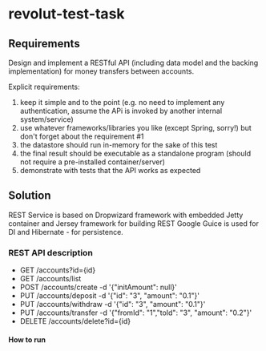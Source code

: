 # revolut-test-task

## Requirements
Design and implement a RESTful API (including data model and the backing implementation) for money
transfers between accounts.

Explicit requirements:
1. keep it simple and to the point (e.g. no need to implement any authentication, assume the APi is
invoked by another internal system/service)
2. use whatever frameworks/libraries you like (except Spring, sorry!) but don't forget about the
requirement #1
3. the datastore should run in-memory for the sake of this test
4. the final result should be executable as a standalone program (should not require a pre-installed
container/server)
5. demonstrate with tests that the API works as expected

## Solution
REST Service is based on Dropwizard framework with embedded Jetty container and Jersey framework for building REST
Google Guice is used for DI and Hibernate - for persistence.

### REST API description
- GET     /accounts?id={id}
- GET     /accounts/list 
- POST    /accounts/create -d '{"initAmount": null}'
- PUT     /accounts/deposit -d '{"id": "3", "amount": "0.1"}'
- PUT     /accounts/withdraw -d '{"id": "3", "amount": "0.1"}'   
- PUT     /accounts/transfer -d '{"fromId": "1","toId": "3", "amount": "0.2"}'
- DELETE  /accounts/delete?id={id}

#### How to run

